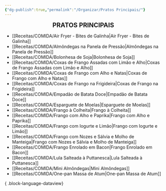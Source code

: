 ```yaml
---
{"dg-publish":true,"permalink":"/Organizar/Pratos Principais/"}
---
```


<div style="text-align: center;"> <span style="font-size: 20px;"><b>PRATOS PRINCIPAIS</b></span> </div>

- [[Receitas/COMIDA/Air Fryer - Bites de Galinha\|Air Fryer - Bites de Galinha]]
- [[Receitas/COMIDA/Almôndegas na Panela de Pressão\|Almôndegas na Panela de Pressão]]
- [[Receitas/COMIDA/Bolonhesa de Soja\|Bolonhesa de Soja]]
- [[Receitas/COMIDA/Coxas de Frango Assadas com Limão e Alho\|Coxas de Frango Assadas com Limão e Alho]]
- [[Receitas/COMIDA/Coxas de Frango com Alho e Natas\|Coxas de Frango com Alho e Natas]]
- [[Receitas/COMIDA/Coxas de Frango na Frigideira\|Coxas de Frango na Frigideira]]
- [[Receitas/COMIDA/Empadão de Batata Doce\|Empadão de Batata Doce]]
- [[Receitas/COMIDA/Esparguete de Moelas\|Esparguete de Moelas]]
- [[Receitas/COMIDA/Frango à Colheita\|Frango à Colheita]]
- [[Receitas/COMIDA/Frango com Alho e Paprika\|Frango com Alho e Paprika]]
- [[Receitas/COMIDA/Frango com Iogurte e Limão\|Frango com Iogurte e Limão]]
- [[Receitas/COMIDA/Frango com Nozes e Sálvia e Molho de Manteiga\|Frango com Nozes e Sálvia e Molho de Manteiga]]
- [[Receitas/COMIDA/Frango Enrolado em Bacon\|Frango Enrolado em Bacon]]
- [[Receitas/COMIDA/Lula Salteada à Puttanesca\|Lula Salteada à Puttanesca]]
- [[Receitas/COMIDA/Mini Almôndegas\|Mini Almôndegas]]
- [[Receitas/COMIDA/One-pan Massa de Atum\|One-pan Massa de Atum]]

{ .block-language-dataview}
